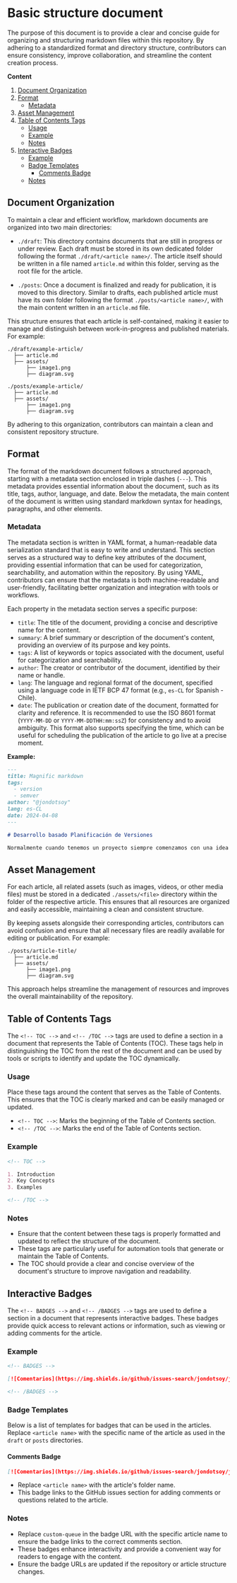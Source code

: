 # Basic structure document

The purpose of this document is to provide a clear and concise guide for organizing and structuring markdown files within this repository. By adhering to a standardized format and directory structure, contributors can ensure consistency, improve collaboration, and streamline the content creation process.

<!-- TOC -->

**Content**

1. [Document Organization](#document-organization)
2. [Format](#format)
   - [Metadata](#metadata)
3. [Asset Management](#asset-management)
4. [Table of Contents Tags](#table-of-contents-tags)
   - [Usage](#usage)
   - [Example](#example)
   - [Notes](#notes)
5. [Interactive Badges](#interactive-badges)
   - [Example](#example-1)
   - [Badge Templates](#badge-templates)
     - [Comments Badge](#comments-badge)
   - [Notes](#notes-1)

<!-- /TOC -->

## Document Organization

To maintain a clear and efficient workflow, markdown documents are organized into two main directories:

- `./draft`: This directory contains documents that are still in progress or under review. Each draft must be stored in its own dedicated folder following the format `./draft/<article name>/`. The article itself should be written in a file named `article.md` within this folder, serving as the root file for the article.

- `./posts`: Once a document is finalized and ready for publication, it is moved to this directory. Similar to drafts, each published article must have its own folder following the format `./posts/<article name>/`, with the main content written in an `article.md` file.

This structure ensures that each article is self-contained, making it easier to manage and distinguish between work-in-progress and published materials. For example:

```
./draft/example-article/
  ├── article.md
  ├── assets/
      ├── image1.png
      ├── diagram.svg

./posts/example-article/
  ├── article.md
  ├── assets/
      ├── image1.png
      ├── diagram.svg
```

By adhering to this organization, contributors can maintain a clean and consistent repository structure.

## Format

The format of the markdown document follows a structured approach, starting with a metadata section enclosed in triple dashes (`---`). This metadata provides essential information about the document, such as its title, tags, author, language, and date. Below the metadata, the main content of the document is written using standard markdown syntax for headings, paragraphs, and other elements.

### Metadata

The metadata section is written in YAML format, a human-readable data serialization standard that is easy to write and understand. This section serves as a structured way to define key attributes of the document, providing essential information that can be used for categorization, searchability, and automation within the repository. By using YAML, contributors can ensure that the metadata is both machine-readable and user-friendly, facilitating better organization and integration with tools or workflows.

Each property in the metadata section serves a specific purpose:

- `title`: The title of the document, providing a concise and descriptive name for the content.
- `summary`: A brief summary or description of the document's content, providing an overview of its purpose and key points.
- `tags`: A list of keywords or topics associated with the document, useful for categorization and searchability.
- `author`: The creator or contributor of the document, identified by their name or handle.
- `lang`: The language and regional format of the document, specified using a language code in IETF BCP 47 format (e.g., `es-CL` for Spanish - Chile).
- `date`: The publication or creation date of the document, formatted for clarity and reference. It is recommended to use the ISO 8601 format (`YYYY-MM-DD` or `YYYY-MM-DDTHH:mm:ssZ`) for consistency and to avoid ambiguity. This format also supports specifying the time, which can be useful for scheduling the publication of the article to go live at a precise moment.

**Example:**

```md
---
title: Magnific markdown
tags:
  - version
  - semver
author: "@jondotsoy"
lang: es-CL
date: 2024-04-08
---

# Desarrollo basado Planificación de Versiones

Normalmente cuando tenemos un proyecto siempre comenzamos con una idea clara el problema a resolver y por eso el primer enfoque suele ser escribir un script rápido para probar la solución y el tamaño del código casi siempre está correlacionado al tamaño del problema. Y si tienes algo más de experiencia surge un nuevo enfoque que llega con la planificación donde se encuentran las etapas; escribir la funcionalidad, planificar y desarrollar.
```

## Asset Management

For each article, all related assets (such as images, videos, or other media files) must be stored in a dedicated `./assets/<file>` directory within the folder of the respective article. This ensures that all resources are organized and easily accessible, maintaining a clean and consistent structure.

By keeping assets alongside their corresponding articles, contributors can avoid confusion and ensure that all necessary files are readily available for editing or publication. For example:

```
./posts/article-title/
  ├── article.md
  ├── assets/
      ├── image1.png
      ├── diagram.svg
```

This approach helps streamline the management of resources and improves the overall maintainability of the repository.

## Table of Contents Tags

The `<!-- TOC -->` and `<!-- /TOC -->` tags are used to define a section in a document that represents the Table of Contents (TOC). These tags help in distinguishing the TOC from the rest of the document and can be used by tools or scripts to identify and update the TOC dynamically.

### Usage

Place these tags around the content that serves as the Table of Contents. This ensures that the TOC is clearly marked and can be easily managed or updated.

- `<!-- TOC -->`: Marks the beginning of the Table of Contents section.
- `<!-- /TOC -->`: Marks the end of the Table of Contents section.

### Example

```markdown
<!-- TOC -->

1. Introduction
2. Key Concepts
3. Examples

<!-- /TOC -->
```

### Notes

- Ensure that the content between these tags is properly formatted and updated to reflect the structure of the document.
- These tags are particularly useful for automation tools that generate or maintain the Table of Contents.
- The TOC should provide a clear and concise overview of the document's structure to improve navigation and readability.

## Interactive Badges

The `<!-- BADGES -->` and `<!-- /BADGES -->` tags are used to define a section in a document that represents interactive badges. These badges provide quick access to relevant actions or information, such as viewing or adding comments for the article.

### Example

```markdown
<!-- BADGES -->

[![Comentarios](https://img.shields.io/github/issues-search/jondotsoy/jondotsoy?query=is:issue+label:question+article:custom-queue+&style=flat-square&label=Comentarios)](https://github.com/JonDotsoy/jondotsoy/issues/new?title=article:custom-queue:+&labels=question)

<!-- /BADGES -->
```

### Badge Templates

Below is a list of templates for badges that can be used in the articles. Replace `<article name>` with the specific name of the article as used in the `draft` or `posts` directories.

#### Comments Badge

```markdown
[![Comentarios](https://img.shields.io/github/issues-search/jondotsoy/jondotsoy?query=is:issue+label:question+article:<article name>+&style=flat-square&label=Comentarios)](https://github.com/JonDotsoy/jondotsoy/issues/new?title=article:<article name>:+&labels=question)
```

- Replace `<article name>` with the article's folder name.
- This badge links to the GitHub issues section for adding comments or questions related to the article.

### Notes

- Replace `custom-queue` in the badge URL with the specific article name to ensure the badge links to the correct comments section.
- These badges enhance interactivity and provide a convenient way for readers to engage with the content.
- Ensure the badge URLs are updated if the repository or article structure changes.
